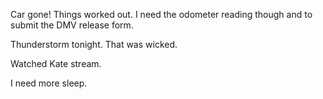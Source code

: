 Car gone! Things worked out. I need the odometer reading though and to submit the DMV release form.

Thunderstorm tonight. That was wicked.

Watched Kate stream.

I need more sleep.
